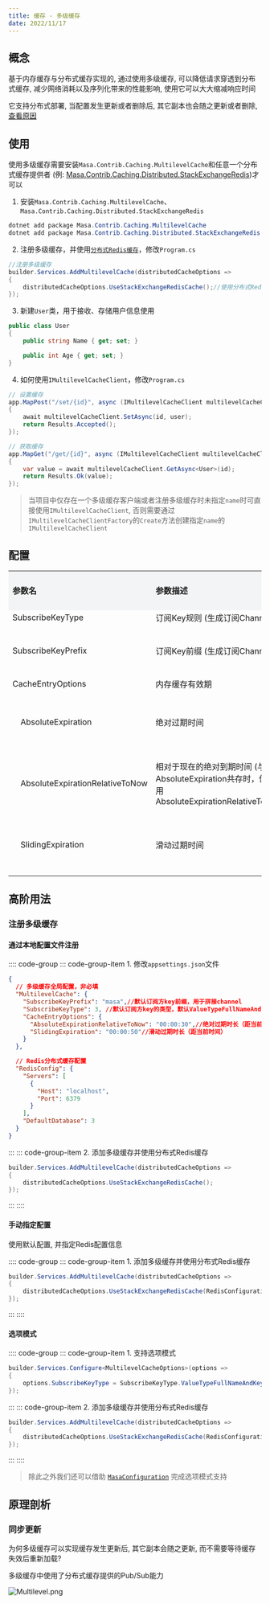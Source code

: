 ```yaml
---
title: 缓存 - 多级缓存
date: 2022/11/17
---
```


## 概念

基于内存缓存与分布式缓存实现的, 通过使用多级缓存, 可以降低请求穿透到分布式缓存, 减少网络消耗以及序列化带来的性能影响, 使用它可以大大缩减响应时间

它支持分布式部署, 当配置发生更新或者删除后, 其它副本也会随之更新或者删除, [查看原因](#同步更新)

## 使用

使用多级缓存需要安装`Masa.Contrib.Caching.MultilevelCache`和任意一个分布式缓存提供者 (例: [Masa.Contrib.Caching.Distributed.StackExchangeRedis](./stackexchange-redis.md))才可以

1. 安装`Masa.Contrib.Caching.MultilevelCache`、`Masa.Contrib.Caching.Distributed.StackExchangeRedis`

``` C#
dotnet add package Masa.Contrib.Caching.MultilevelCache
dotnet add package Masa.Contrib.Caching.Distributed.StackExchangeRedis
```

2. 注册多级缓存，并使用[`分布式Redis缓存`](./stackexchange-redis.md)，修改`Program.cs`

``` C#
//注册多级缓存
builder.Services.AddMultilevelCache(distributedCacheOptions =>
{
    distributedCacheOptions.UseStackExchangeRedisCache();//使用分布式Redis缓存, 默认localhost:6379
});
```

3. 新建`User`类，用于接收、存储用户信息使用

``` C#
public class User
{
    public string Name { get; set; }

    public int Age { get; set; }
}
```

4. 如何使用`IMultilevelCacheClient`，修改`Program.cs`

``` C#
// 设置缓存
app.MapPost("/set/{id}", async (IMultilevelCacheClient multilevelCacheClient, [FromRoute] string id, [FromBody] User user) =>
{
    await multilevelCacheClient.SetAsync(id, user);
    return Results.Accepted();
});

// 获取缓存
app.MapGet("/get/{id}", async (IMultilevelCacheClient multilevelCacheClient, [FromRoute] string id) =>
{
    var value = await multilevelCacheClient.GetAsync<User>(id);
    return Results.Ok(value);
});
```

> 当项目中仅存在一个多级缓存客户端或者注册多级缓存时未指定`name`时可直接使用`IMultilevelCacheClient`, 否则需要通过`IMultilevelCacheClientFactory`的`Create`方法创建指定`name`的`IMultilevelCacheClient`

## 配置

<table style='border-collapse: collapse;table-layout:fixed;width=100%'>
 <col span=6>
 <tr style="background-color:#f3f4f5; font-weight: bold">
  <td colspan=3>参数名</td>
  <td colspan=2>参数描述</td>
  <td>类型</td>
  <td>默认值</td>
 </tr>
 <tr>
  <td colspan=3>SubscribeKeyType</td>
  <td colspan=2>订阅Key规则 (生成订阅Channel)</td>
  <td><a href="https://github.com/masastack/MASA.Framework/blob/0.7.0/src/BuildingBlocks/Caching/Masa.BuildingBlocks.Caching/Enumerations/SubscribeKeyType.cs">Enum</a></td>
  <td>2</td>
 </tr>
 <tr>
  <td colspan=3>SubscribeKeyPrefix</td>
  <td colspan=2>订阅Key前缀 (生成订阅Channel)</td>
  <td>string</td>
  <td>空字符串</td>
 </tr>
 <tr>
  <td colspan=3>CacheEntryOptions</td>
  <td colspan=2>内存缓存有效期</td>
  <td><a href="https://github.com/masastack/MASA.Framework/blob/0.7.0/src/Contrib/Caching/Masa.Contrib.Caching.MultilevelCache/Options/MultilevelCacheOptions.cs">object</a></td>
  <td></td>
 </tr>

<tr>
  <td rowspan=12></td>
  <td colspan=2>AbsoluteExpiration</td>
  <td colspan=2>绝对过期时间</td>
  <td>DateTimeOffset?</td>
  <td>null (永不过期)</td>
 </tr>
 <tr>
  <td colspan=2>AbsoluteExpirationRelativeToNow</td>
  <td colspan=2>相对于现在的绝对到期时间 (与AbsoluteExpiration共存时，优先使用AbsoluteExpirationRelativeToNow)</td>
  <td>TimeSpan?</td>
  <td>null (永不过期)</td>
 </tr>
 <tr>
  <td colspan=2>SlidingExpiration</td>
  <td colspan=2>滑动过期时间</td>
  <td>TimeSpan?</td>
  <td>null (永不过期)</td>
 </tr>
</table>

## 高阶用法

### 注册多级缓存

#### 通过本地配置文件注册

:::: code-group
::: code-group-item 1. 修改`appsettings.json`文件
``` appsettings.json
{
  // 多级缓存全局配置，非必填
  "MultilevelCache": {
    "SubscribeKeyPrefix": "masa",//默认订阅方key前缀，用于拼接channel
    "SubscribeKeyType": 3, //默认订阅方key的类型，默认ValueTypeFullNameAndKey，用于拼接channel
    "CacheEntryOptions": {
      "AbsoluteExpirationRelativeToNow": "00:00:30",//绝对过期时长（距当前时间）
      "SlidingExpiration": "00:00:50"//滑动过期时长（距当前时间）
    }
  },

  // Redis分布式缓存配置
  "RedisConfig": {
    "Servers": [
      {
        "Host": "localhost",
        "Port": 6379
      }
    ],
    "DefaultDatabase": 3
  }
}
```
:::
::: code-group-item 2. 添加多级缓存并使用分布式Redis缓存
``` C#
builder.Services.AddMultilevelCache(distributedCacheOptions =>
{
    distributedCacheOptions.UseStackExchangeRedisCache();
});
```
:::
::::

#### 手动指定配置

使用默认配置, 并指定Redis配置信息

:::: code-group
::: code-group-item 1. 添加多级缓存并使用分布式Redis缓存
``` C#
builder.Services.AddMultilevelCache(distributedCacheOptions =>
{
    distributedCacheOptions.UseStackExchangeRedisCache(RedisConfigurationOptions);
});
```
:::
::::

#### 选项模式

:::: code-group
::: code-group-item 1. 支持选项模式
``` C#
builder.Services.Configure<MultilevelCacheOptions>(options =>
{
    options.SubscribeKeyType = SubscribeKeyType.ValueTypeFullNameAndKey;
});
```
:::
::: code-group-item 2. 添加多级缓存并使用分布式Redis缓存
``` C#
builder.Services.AddMultilevelCache(distributedCacheOptions =>
{
    distributedCacheOptions.UseStackExchangeRedisCache(RedisConfigurationOptions);
});
```
:::
::::

> 除此之外我们还可以借助 [`MasaConfiguration`](../../building-blocks/configuration/index.md) 完成选项模式支持

## 原理剖析

### 同步更新

为何多级缓存可以实现缓存发生更新后, 其它副本会随之更新, 而不需要等待缓存失效后重新加载? 

多级缓存中使用了分布式缓存提供的Pub/Sub能力

![Multilevel.png](https://s2.loli.net/2022/11/17/W5AgTiX9LOjyGza.png)